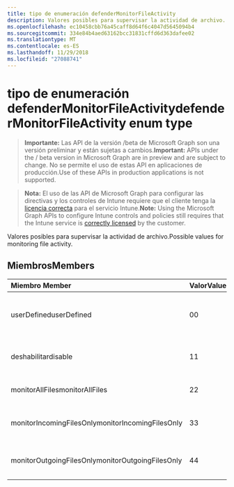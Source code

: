 ```yaml
---
title: tipo de enumeración defenderMonitorFileActivity
description: Valores posibles para supervisar la actividad de archivo.
ms.openlocfilehash: ec10458cbb76a45caff8d64f6c4047d5645094b4
ms.sourcegitcommit: 334e84b4aed63162bcc31831cffd6d363dafee02
ms.translationtype: MT
ms.contentlocale: es-ES
ms.lasthandoff: 11/29/2018
ms.locfileid: "27088741"
---
```

# <a name="defendermonitorfileactivity-enum-type"></a><span data-ttu-id="f6df1-103">tipo de enumeración defenderMonitorFileActivity</span><span class="sxs-lookup"><span data-stu-id="f6df1-103">defenderMonitorFileActivity enum type</span></span>

> <span data-ttu-id="f6df1-104">**Importante:** Las API de la versión /beta de Microsoft Graph son una versión preliminar y están sujetas a cambios.</span><span class="sxs-lookup"><span data-stu-id="f6df1-104">**Important:** APIs under the / beta version in Microsoft Graph are in preview and are subject to change.</span></span> <span data-ttu-id="f6df1-105">No se permite el uso de estas API en aplicaciones de producción.</span><span class="sxs-lookup"><span data-stu-id="f6df1-105">Use of these APIs in production applications is not supported.</span></span>

> <span data-ttu-id="f6df1-106">**Nota:** El uso de las API de Microsoft Graph para configurar las directivas y los controles de Intune requiere que el cliente tenga la [licencia correcta](https://go.microsoft.com/fwlink/?linkid=839381) para el servicio Intune.</span><span class="sxs-lookup"><span data-stu-id="f6df1-106">**Note:** Using the Microsoft Graph APIs to configure Intune controls and policies still requires that the Intune service is [correctly licensed](https://go.microsoft.com/fwlink/?linkid=839381) by the customer.</span></span>

<span data-ttu-id="f6df1-107">Valores posibles para supervisar la actividad de archivo.</span><span class="sxs-lookup"><span data-stu-id="f6df1-107">Possible values for monitoring file activity.</span></span>
## <a name="members"></a><span data-ttu-id="f6df1-108">Miembros</span><span class="sxs-lookup"><span data-stu-id="f6df1-108">Members</span></span>
|<span data-ttu-id="f6df1-109">Miembro	</span><span class="sxs-lookup"><span data-stu-id="f6df1-109">Member</span></span>|<span data-ttu-id="f6df1-110">Valor</span><span class="sxs-lookup"><span data-stu-id="f6df1-110">Value</span></span>|<span data-ttu-id="f6df1-111">Descripción</span><span class="sxs-lookup"><span data-stu-id="f6df1-111">Description</span></span>|
|:---|:---|:---|
|<span data-ttu-id="f6df1-112">userDefined</span><span class="sxs-lookup"><span data-stu-id="f6df1-112">userDefined</span></span>|<span data-ttu-id="f6df1-113">0</span><span class="sxs-lookup"><span data-stu-id="f6df1-113">0</span></span>|<span data-ttu-id="f6df1-114">Definido por el usuario, valor predeterminado, sin intención.</span><span class="sxs-lookup"><span data-stu-id="f6df1-114">User Defined, default value, no intent.</span></span>|
|<span data-ttu-id="f6df1-115">deshabilitar</span><span class="sxs-lookup"><span data-stu-id="f6df1-115">disable</span></span>|<span data-ttu-id="f6df1-116">1</span><span class="sxs-lookup"><span data-stu-id="f6df1-116">1</span></span>|<span data-ttu-id="f6df1-117">Deshabilitar supervisar la actividad de archivo.</span><span class="sxs-lookup"><span data-stu-id="f6df1-117">Disable monitoring file activity.</span></span>|
|<span data-ttu-id="f6df1-118">monitorAllFiles</span><span class="sxs-lookup"><span data-stu-id="f6df1-118">monitorAllFiles</span></span>|<span data-ttu-id="f6df1-119">2</span><span class="sxs-lookup"><span data-stu-id="f6df1-119">2</span></span>|<span data-ttu-id="f6df1-120">Supervisar todos los archivos.</span><span class="sxs-lookup"><span data-stu-id="f6df1-120">Monitor all files.</span></span>|
|<span data-ttu-id="f6df1-121">monitorIncomingFilesOnly</span><span class="sxs-lookup"><span data-stu-id="f6df1-121">monitorIncomingFilesOnly</span></span>|<span data-ttu-id="f6df1-122">3</span><span class="sxs-lookup"><span data-stu-id="f6df1-122">3</span></span>| <span data-ttu-id="f6df1-123">Supervisar sólo los archivos entrantes.</span><span class="sxs-lookup"><span data-stu-id="f6df1-123">Monitor incoming files only.</span></span>|
|<span data-ttu-id="f6df1-124">monitorOutgoingFilesOnly</span><span class="sxs-lookup"><span data-stu-id="f6df1-124">monitorOutgoingFilesOnly</span></span>|<span data-ttu-id="f6df1-125">4</span><span class="sxs-lookup"><span data-stu-id="f6df1-125">4</span></span>|<span data-ttu-id="f6df1-126">Supervisar sólo los archivos de salida.</span><span class="sxs-lookup"><span data-stu-id="f6df1-126">Monitor outgoing files only.</span></span>|





